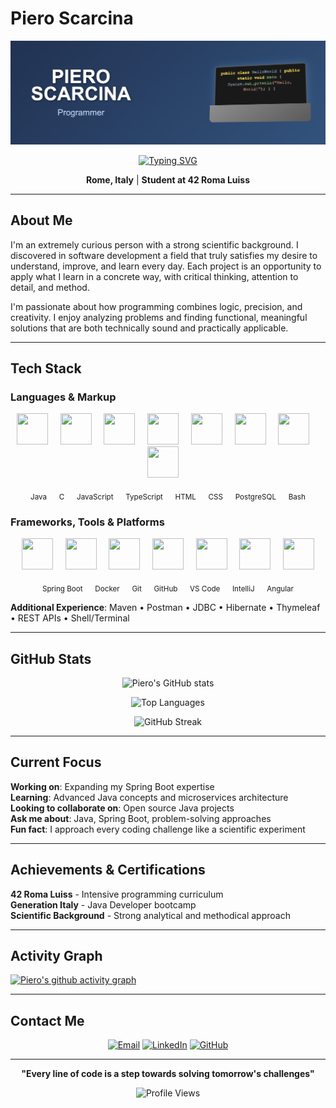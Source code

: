 # Piero Scarcina

<div align="center">
  
![Header](header.png)

[![Typing SVG](https://readme-typing-svg.demolab.com?font=Fira+Code&pause=1000&color=2F81F7&width=435&lines=Junior+Java+Developer;Always+Learning+New+Things;Problem+Solver+%26+Critical+Thinker)](https://git.io/typing-svg)

**Rome, Italy** | **Student at 42 Roma Luiss**


</div>

---

## About Me

I'm an extremely curious person with a strong scientific background. I discovered in software development a field that truly satisfies my desire to understand, improve, and learn every day. Each project is an opportunity to apply what I learn in a concrete way, with critical thinking, attention to detail, and method.

I'm passionate about how programming combines logic, precision, and creativity. I enjoy analyzing problems and finding functional, meaningful solutions that are both technically sound and practically applicable.

---

## Tech Stack

### Languages & Markup
<p align="center">
  <img src="https://cdn.jsdelivr.net/gh/devicons/devicon/icons/java/java-original.svg" width="50" height="50"/>&nbsp;&nbsp;&nbsp;&nbsp;
  <img src="https://cdn.jsdelivr.net/gh/devicons/devicon/icons/c/c-original.svg" width="50" height="50"/>&nbsp;&nbsp;&nbsp;&nbsp;
  <img src="https://cdn.jsdelivr.net/gh/devicons/devicon/icons/javascript/javascript-original.svg" width="50" height="50"/>&nbsp;&nbsp;&nbsp;&nbsp;
  <img src="https://cdn.jsdelivr.net/gh/devicons/devicon/icons/typescript/typescript-original.svg" width="50" height="50"/>&nbsp;&nbsp;&nbsp;&nbsp;
  <img src="https://cdn.jsdelivr.net/gh/devicons/devicon/icons/html5/html5-original.svg" width="50" height="50"/>&nbsp;&nbsp;&nbsp;&nbsp;
  <img src="https://cdn.jsdelivr.net/gh/devicons/devicon/icons/css3/css3-original.svg" width="50" height="50"/>&nbsp;&nbsp;&nbsp;&nbsp;
  <img src="https://cdn.jsdelivr.net/gh/devicons/devicon/icons/postgresql/postgresql-original.svg" width="50" height="50"/>&nbsp;&nbsp;&nbsp;&nbsp;
  <img src="https://cdn.jsdelivr.net/gh/devicons/devicon/icons/bash/bash-original.svg" width="50" height="50"/>&nbsp;&nbsp;&nbsp;&nbsp;
</p>
<p align="center">
  <sub>Java &nbsp;&nbsp;&nbsp;&nbsp; C &nbsp;&nbsp;&nbsp;&nbsp; JavaScript &nbsp;&nbsp;&nbsp;&nbsp; TypeScript &nbsp;&nbsp;&nbsp;&nbsp; HTML &nbsp;&nbsp;&nbsp;&nbsp; CSS &nbsp;&nbsp;&nbsp;&nbsp; PostgreSQL &nbsp;&nbsp;&nbsp;&nbsp; Bash</sub>
</p>

### Frameworks, Tools & Platforms
<p align="center">
  <img src="https://cdn.jsdelivr.net/gh/devicons/devicon/icons/spring/spring-original.svg" width="50" height="50"/>&nbsp;&nbsp;&nbsp;&nbsp;
  <img src="https://cdn.jsdelivr.net/gh/devicons/devicon/icons/docker/docker-original.svg" width="50" height="50"/>&nbsp;&nbsp;&nbsp;&nbsp;
  <img src="https://cdn.jsdelivr.net/gh/devicons/devicon/icons/git/git-original.svg" width="50" height="50"/>&nbsp;&nbsp;&nbsp;&nbsp;
  <img src="https://cdn.jsdelivr.net/gh/devicons/devicon/icons/github/github-original.svg" width="50" height="50"/>&nbsp;&nbsp;&nbsp;&nbsp;
  <img src="https://cdn.jsdelivr.net/gh/devicons/devicon/icons/vscode/vscode-original.svg" width="50" height="50"/>&nbsp;&nbsp;&nbsp;&nbsp;
  <img src="https://cdn.jsdelivr.net/gh/devicons/devicon/icons/intellij/intellij-original.svg" width="50" height="50"/>&nbsp;&nbsp;&nbsp;&nbsp;
  <img src="https://cdn.jsdelivr.net/gh/devicons/devicon/icons/angularjs/angularjs-original.svg" width="50" height="50"/>
</p>
<p align="center">
  <sub>Spring Boot &nbsp;&nbsp;&nbsp;&nbsp; Docker &nbsp;&nbsp;&nbsp;&nbsp; Git &nbsp;&nbsp;&nbsp;&nbsp; GitHub &nbsp;&nbsp;&nbsp;&nbsp; VS Code &nbsp;&nbsp;&nbsp;&nbsp; IntelliJ &nbsp;&nbsp;&nbsp;&nbsp; Angular</sub>
</p>

**Additional Experience**: Maven • Postman • JDBC • Hibernate • Thymeleaf • REST APIs • Shell/Terminal

---

## GitHub Stats

<div align="center">

![Piero's GitHub stats](https://github-readme-stats.vercel.app/api?username=pixscar&show_icons=true&theme=tokyonight&hide_border=true)

![Top Languages](https://github-readme-stats.vercel.app/api/top-langs/?username=pixscar&layout=compact&theme=tokyonight&hide_border=true)

![GitHub Streak](https://github-readme-streak-stats.herokuapp.com/?user=pixscar&theme=tokyonight&hide_border=true)

</div>

---

## Current Focus

**Working on**: Expanding my Spring Boot expertise  
**Learning**: Advanced Java concepts and microservices architecture  
**Looking to collaborate on**: Open source Java projects  
**Ask me about**: Java, Spring Boot, problem-solving approaches  
**Fun fact**: I approach every coding challenge like a scientific experiment

---

## Achievements & Certifications

**42 Roma Luiss** - Intensive programming curriculum  
**Generation Italy** - Java Developer bootcamp  
**Scientific Background** - Strong analytical and methodical approach

---

## Activity Graph

[![Piero's github activity graph](https://github-readme-activity-graph.vercel.app/graph?username=pixscar&theme=tokyo-night)](https://github.com/ashutosh00710/github-readme-activity-graph)

---


## Contact Me

<div align="center">

[![Email](https://img.shields.io/badge/Email-D14836?style=for-the-badge&logo=gmail&logoColor=white)](mailto:piero.scarcina@gmail.com)
[![LinkedIn](https://img.shields.io/badge/LinkedIn-0077B5?style=for-the-badge&logo=linkedin&logoColor=white)](https://www.linkedin.com/in/piero-scarcina-840768367/)
[![GitHub](https://img.shields.io/badge/GitHub-100000?style=for-the-badge&logo=github&logoColor=white)](https://github.com/pixscar)

</div>

---

<div align="center">

**"Every line of code is a step towards solving tomorrow's challenges"**

![Profile Views](https://komarev.com/ghpvc/?username=pixscar&color=brightgreen&style=flat-square)

</div>



